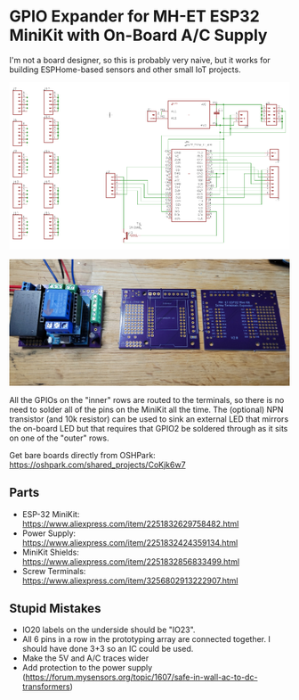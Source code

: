 # GPIO Expander for MH-ET ESP32 MiniKit with On-Board A/C Supply

I'm not a board designer, so this is probably very naive, but it works for building ESPHome-based sensors
and other small IoT projects.

![Schematic](schematic.png)

![Boards](boards.jpg)

All the GPIOs on the "inner" rows are routed to the terminals, so there is no need to solder all
of the pins on the MiniKit all the time.
The (optional) NPN transistor (and 10k resistor) can be used to sink an external
LED that mirrors the on-board LED but that requires that GPIO2 be soldered through as it sits on
one of the "outer" rows.

Get bare boards directly from OSHPark: https://oshpark.com/shared_projects/CoKjk6w7

## Parts

* ESP-32 MiniKit: https://www.aliexpress.com/item/2251832629758482.html
* Power Supply: https://www.aliexpress.com/item/2251832424359134.html
* MiniKit Shields: https://www.aliexpress.com/item/2251832856833499.html
* Screw Terminals: https://www.aliexpress.com/item/3256802913222907.html

## Stupid Mistakes

* IO20 labels on the underside should be "IO23".
* All 6 pins in a row in the prototyping array are connected together. I should have done 3+3 so an IC could be used.
* Make the 5V and A/C traces wider
* Add protection to the power supply (https://forum.mysensors.org/topic/1607/safe-in-wall-ac-to-dc-transformers)
